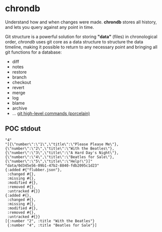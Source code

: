 # chrondb

Understand how and when changes were made. **chrondb** stores all history, and lets you query against any point in time.

Git structure is a powerful solution for storing **"data"** (files) in chronological order, _chrondb_ uses git core as a data structure to structure the data timeline, making it possible to return to any necessary point and bringing all git functions for a database:

- diff
- notes
- restore
- branch
- checkout
- revert
- merge
- log
- blame
- archive
- ... [git high-level commands (porcelain)](https://git-scm.com/docs/git#_high_level_commands_porcelain)

## POC stdout

```
"4"
"[{\"number\":\"1\",\"title\":\"Please Please Me\"},{\"number\":\"2\",\"title\":\"With the Beatles\"},{\"number\":\"3\",\"title\":\"A Hard Day's Night\"},{\"number\":\"4\",\"title\":\"Beatles for Sale\"},{\"number\":\"5\",\"title\":\"Help!\"}]"
"data/0d345e56-09b1-47b2-8840-fdb2095c1d23"
{:added #{"flubber.json"},
 :changed #{},
 :missing #{},
 :modified #{},
 :removed #{},
 :untracked #{}}
{:added #{},
 :changed #{},
 :missing #{},
 :modified #{},
 :removed #{},
 :untracked #{}}
[{:number "2", :title "With the Beatles"}
 {:number "4", :title "Beatles for Sale"}]
```
